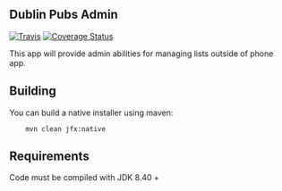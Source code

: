 Dublin Pubs Admin
-------------------
[![Travis](https://travis-ci.org/irishshagua/dublin-pubs-admin.svg?branch=master)](https://travis-ci.org/irishshagua/dublin-pubs-admin)
[![Coverage Status](https://coveralls.io/repos/irishshagua/dublin-pubs-admin/badge.svg)](https://coveralls.io/r/irishshagua/dublin-pubs-admin)


This app will provide admin abilities for managing lists outside of
phone app.

Building
----------
You can build a native installer using maven:
    
        mvn clean jfx:native
        

Requirements
-----------
Code must be compiled with JDK 8.40 +
